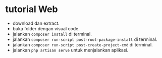 # tutorial Web

- download dan extract.
- buka folder dengan visual code.
- jalankan `composer install` di terminal.
- jalankan `composer run-script post-root-package-install` di terminal.
- jalankan `composer run-script post-create-project-cmd` di terminal.
- jalankan `php artisan serve` untuk menjalankan aplikasi.
